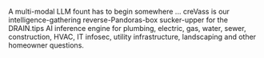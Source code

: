A multi-modal LLM fount has to begin somewhere ... creVass is our intelligence-gathering reverse-Pandoras-box sucker-upper for the DRAIN.tips AI inference engine for plumbing, electric, gas, water, sewer, construction, HVAC, IT infosec, utility infrastructure, landscaping and other homeowner questions.

